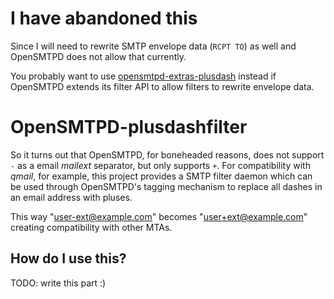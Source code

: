 # I have abandoned this

Since I will need to rewrite SMTP envelope data (`RCPT TO`) as well and 
OpenSMTPD does not allow that currently.

You probably want to use [opensmtpd-extras-plusdash](https://github.com/jdelic/opensmtpd-plusdashfilter) 
instead if OpenSMTPD extends its filter API to allow filters to rewrite
envelope data.

# OpenSMTPD-plusdashfilter

So it turns out that OpenSMTPD, for boneheaded reasons, does not support
`-` as a email *mailext* separator, but only supports `+`. For
compatibility with *qmail*, for example, this project provides a
SMTP filter daemon which can be used through OpenSMTPD's tagging
mechanism to replace all dashes in an email address with pluses.

This way "user-ext@example.com" becomes "user+ext@example.com" creating
compatibility with other MTAs.

## How do I use this?

TODO: write this part :)
